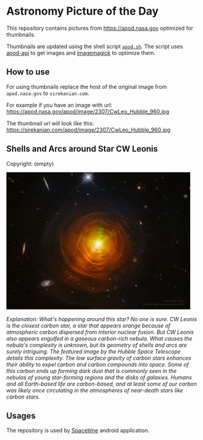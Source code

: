 # Astronomy Picture of the Day

This repository contains pictures from https://apod.nasa.gov optimized for thumbnails.

Thumbnails are updated using the shell script [`apod.sh`](apod.sh). The script
uses [apod-api](https://github.com/nasa/apod-api) to get images and [imagemagick](https://imagemagick.org) to
optimize them.

## How to use

For using thumbnails replace the host of the original image from `apod.nasa.gov` to `sirekanian.com`.

For example if you have an image with url:<br>
https://apod.nasa.gov/apod/image/2307/CwLeo_Hubble_960.jpg

The thumbnail url will look like this:<br>
https://sirekanian.com/apod/image/2307/CwLeo_Hubble_960.jpg

## Shells and Arcs around Star CW Leonis

Copyright: (empty)

[![the picture of the day][1]][2]

_Explanation: What's happening around this star? No one is sure. CW Leonis is the closest carbon star, a star that appears orange because of atmospheric carbon dispersed from interior nuclear fusion. But CW Leonis also appears engulfed in a gaseous carbon-rich nebula. What causes the nebula's complexity is unknown, but its geometry of shells and arcs are surely intriguing. The featured image by the Hubble Space Telescope details this complexity. The low surface gravity of carbon stars enhances their ability to expel carbon and carbon compounds into space. Some of this carbon ends up forming dark dust that is commonly seen in the nebulas of young star-forming regions and the disks of galaxies.  Humans and all Earth-based life are carbon-based, and at least some of our carbon was likely once circulating in the atmospheres of near-death stars like carbon stars._

## Usages

The repository is used by [Spacetime][3] android application.

[1]: image/2307/CwLeo_Hubble_960.jpg

[2]: https://apod.nasa.gov/apod/image/2307/CwLeo_Hubble_960.jpg

[3]: https://github.com/sirekanian/spacetime

